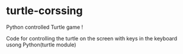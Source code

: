 # turtle-corssing
Python  controlled Turtle game !

Code for controlling the turtle on the screen with keys in the keyboard usong Python(turtle module)
